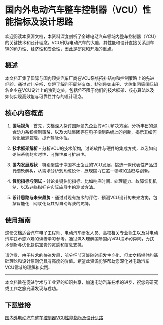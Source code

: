 # 国内外电动汽车整车控制器（VCU）性能指标及设计思路

欢迎阅读本资源文档，本资料深度剖析了全球电动汽车领域内整车控制器（VCU）的关键技术和设计理念。VCU作为电动汽车的大脑，其性能和设计直接关系到车辆的动力性、经济性和安全性，因此是研究和开发的重点。

## 概述

本文档汇集了国际与国内顶尖汽车厂商在VCU系统拓扑结构和控制策略上的先进经验。通过对比分析，您将了解到不同制造商，特别是如丰田、大陆集团等国际知名企业在VCU设计上的独到之处，包括但不限于他们的技术框架、核心算法以及如何实现高效能与可靠性并存的设计理念。

## 核心内容概览

1. **国际视角** - 首先，文档深入探讨国际领先企业的VCU解决方案，分析丰田的混合动力系统控制策略，以及大陆集团等在电子控制系统上的创新，揭示其如何优化能源管理，提升驾驶体验。

2. **技术框架解析** - 分析VCU的技术架构，讨论软件与硬件的集成方式，以及如何确保系统的实时性、可靠性和可扩展性。

3. **国内发展现状** - 特别聚焦于中国本土企业的VCU发展，挑选一款代表性产品进行细致解构，从需求分析到系统设计，展现国内在这一领域的追赶与创新。

4. **性能指标与测试** - 讨论关键性能指标，比如响应时间、处理能力、故障恢复机制，以及这些指标在实际应用中的测试方法。

5. **设计思路与未来趋势** - 通过对现有技术的评估，预测VCU设计的未来方向，包括智能化、网联化及其对自动驾驶的支持。

## 使用指南

这份文档适合汽车电子工程师、电动汽车研发人员、高校相关专业师生以及对电动汽车技术感兴趣的读者学习参考。通过深入理解国际国内VCU技术的异同，为技术创新与优化提供宝贵的灵感和信息支持。

请注意，由于技术的快速发展，部分细节可能随时间发生变化，但本文档提供的基础理论和设计原则仍具有高度的价值。希望此资源能够帮助您深化对电动汽车VCU领域的理解和实践。

---

本文档旨在促进学术与工业界的知识共享，加速电动汽车技术的进步，祝您的研究或工作之旅充满发现与成功。

## 下载链接

[国内外电动汽车整车控制器VCU性能指标及设计思路](https://pan.quark.cn/s/9b7e03397dd5)